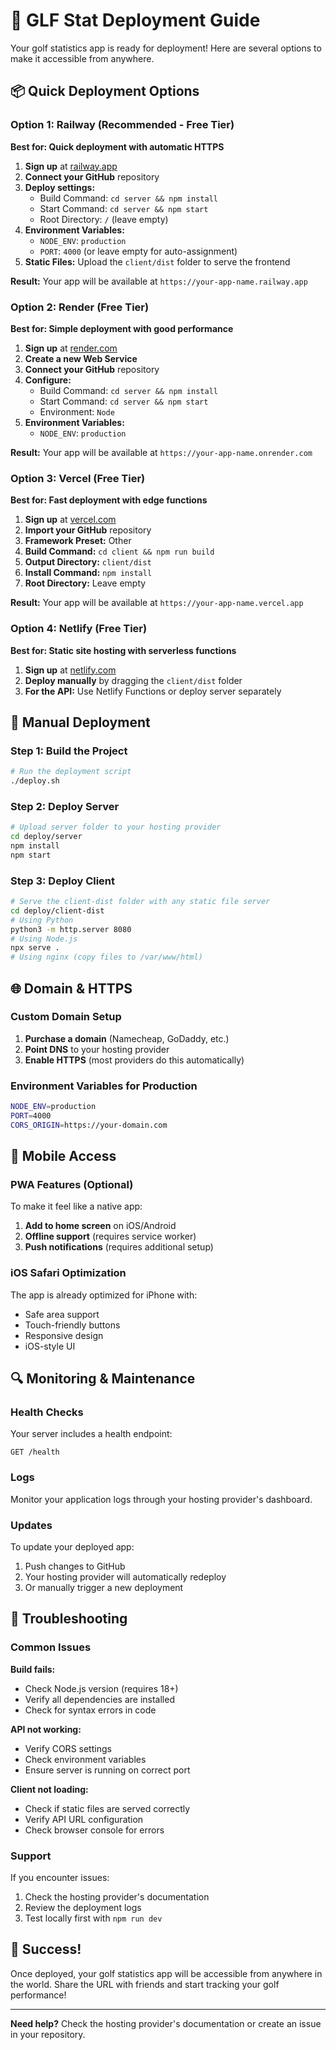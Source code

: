 # 🚀 GLF Stat Deployment Guide

Your golf statistics app is ready for deployment! Here are several options to make it accessible from anywhere.

## 📦 Quick Deployment Options

### Option 1: Railway (Recommended - Free Tier)
**Best for: Quick deployment with automatic HTTPS**

1. **Sign up** at [railway.app](https://railway.app)
2. **Connect your GitHub** repository
3. **Deploy settings:**
   - Build Command: `cd server && npm install`
   - Start Command: `cd server && npm start`
   - Root Directory: `/` (leave empty)
4. **Environment Variables:**
   - `NODE_ENV`: `production`
   - `PORT`: `4000` (or leave empty for auto-assignment)
5. **Static Files:** Upload the `client/dist` folder to serve the frontend

**Result:** Your app will be available at `https://your-app-name.railway.app`

### Option 2: Render (Free Tier)
**Best for: Simple deployment with good performance**

1. **Sign up** at [render.com](https://render.com)
2. **Create a new Web Service**
3. **Connect your GitHub** repository
4. **Configure:**
   - Build Command: `cd server && npm install`
   - Start Command: `cd server && npm start`
   - Environment: `Node`
5. **Environment Variables:**
   - `NODE_ENV`: `production`

**Result:** Your app will be available at `https://your-app-name.onrender.com`

### Option 3: Vercel (Free Tier)
**Best for: Fast deployment with edge functions**

1. **Sign up** at [vercel.com](https://vercel.com)
2. **Import your GitHub** repository
3. **Framework Preset:** Other
4. **Build Command:** `cd client && npm run build`
5. **Output Directory:** `client/dist`
6. **Install Command:** `npm install`
7. **Root Directory:** Leave empty

**Result:** Your app will be available at `https://your-app-name.vercel.app`

### Option 4: Netlify (Free Tier)
**Best for: Static site hosting with serverless functions**

1. **Sign up** at [netlify.com](https://netlify.com)
2. **Deploy manually** by dragging the `client/dist` folder
3. **For the API:** Use Netlify Functions or deploy server separately

## 🔧 Manual Deployment

### Step 1: Build the Project
```bash
# Run the deployment script
./deploy.sh
```

### Step 2: Deploy Server
```bash
# Upload server folder to your hosting provider
cd deploy/server
npm install
npm start
```

### Step 3: Deploy Client
```bash
# Serve the client-dist folder with any static file server
cd deploy/client-dist
# Using Python
python3 -m http.server 8080
# Using Node.js
npx serve .
# Using nginx (copy files to /var/www/html)
```

## 🌐 Domain & HTTPS

### Custom Domain Setup
1. **Purchase a domain** (Namecheap, GoDaddy, etc.)
2. **Point DNS** to your hosting provider
3. **Enable HTTPS** (most providers do this automatically)

### Environment Variables for Production
```bash
NODE_ENV=production
PORT=4000
CORS_ORIGIN=https://your-domain.com
```

## 📱 Mobile Access

### PWA Features (Optional)
To make it feel like a native app:

1. **Add to home screen** on iOS/Android
2. **Offline support** (requires service worker)
3. **Push notifications** (requires additional setup)

### iOS Safari Optimization
The app is already optimized for iPhone with:
- Safe area support
- Touch-friendly buttons
- Responsive design
- iOS-style UI

## 🔍 Monitoring & Maintenance

### Health Checks
Your server includes a health endpoint:
```
GET /health
```

### Logs
Monitor your application logs through your hosting provider's dashboard.

### Updates
To update your deployed app:
1. Push changes to GitHub
2. Your hosting provider will automatically redeploy
3. Or manually trigger a new deployment

## 🚨 Troubleshooting

### Common Issues

**Build fails:**
- Check Node.js version (requires 18+)
- Verify all dependencies are installed
- Check for syntax errors in code

**API not working:**
- Verify CORS settings
- Check environment variables
- Ensure server is running on correct port

**Client not loading:**
- Check if static files are served correctly
- Verify API URL configuration
- Check browser console for errors

### Support
If you encounter issues:
1. Check the hosting provider's documentation
2. Review the deployment logs
3. Test locally first with `npm run dev`

## 🎉 Success!

Once deployed, your golf statistics app will be accessible from anywhere in the world. Share the URL with friends and start tracking your golf performance!

---

**Need help?** Check the hosting provider's documentation or create an issue in your repository.
